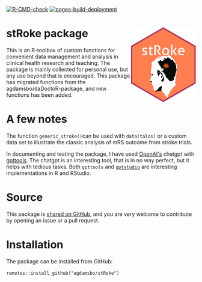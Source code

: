 <!-- badges: start -->
[![R-CMD-check](https://github.com/agdamsbo/stRoke/actions/workflows/R-CMD-check.yaml/badge.svg)](https://github.com/agdamsbo/stRoke/actions/workflows/R-CMD-check.yaml)
[![pages-build-deployment](https://github.com/agdamsbo/stRoke/actions/workflows/pages/pages-build-deployment/badge.svg)](https://github.com/agdamsbo/stRoke/actions/workflows/pages/pages-build-deployment)
<!-- badges: end -->

# stRoke package <img src="man/figures/hexlogo.png" align="right" />

This is an R-toolbox of custom functions for convenient data management and analysis in clinical health research and teaching.
The package is mainly collected for personal use, but any use beyond that is encouraged.
This package has migrated functions from the agdamsbo/daDoctoR-package, and new functions has been added.

# A few notes
The function `generic_stroke()`can be used with `data(talos)` or a custom data set to illustrate the classic analysis of mRS outcome from stroke trials.

In documenting and testing the package, I have used [OpenAI's](https://beta.openai.com/overview) chatgpt with [gpttools](https://jameshwade.github.io/gpttools/). The chatgpt is an interesting tool, that is in no way perfect, but it helps with tedious tasks. Both `gpttools` and [`gptstudio`](https://michelnivard.github.io/gptstudio/) are interesting implementations in R and RStudio.

# Source

This package is [shared on GitHub](https://github.com/agdamsbo/stRoke), and you are very welcome to contribute by opening an issue or a pull request.

# Installation

The package can be installed from GitHub:

```
remotes::install_github("agdamsbo/stRoke")
```
